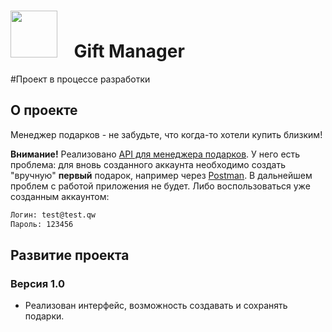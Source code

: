 # [<img src="https://storage.googleapis.com/cms-storage-bucket/6a07d8a62f4308d2b854.svg"  width="75">](https://flutter.dev/) &nbsp;&nbsp; Gift Manager

#Проект в процессе разработки

## О проекте

Meнеджер подарков - не забудьте, что когда-то хотели купить близким!

__Внимание!__
Реализовано [API для менеджера подарков](https://votruk.notion.site/Gifts-Manager-API-fd665c83749e4758b15b3df2de645b44).
У него есть проблема: для вновь созданного аккаунта необходимо создать "вручную" __первый__ подарок, например через [Postman](https://www.postman.com/). В дальнейшем проблем с работой приложения не будет.
Либо воспользоваться уже созданным аккаунтом: 
```sh
Логин: test@test.qw
Пароль: 123456
``` 



## Развитие проекта

### Версия 1.0

- Реализован интерфейс, возможность создавать и сохранять подарки.
